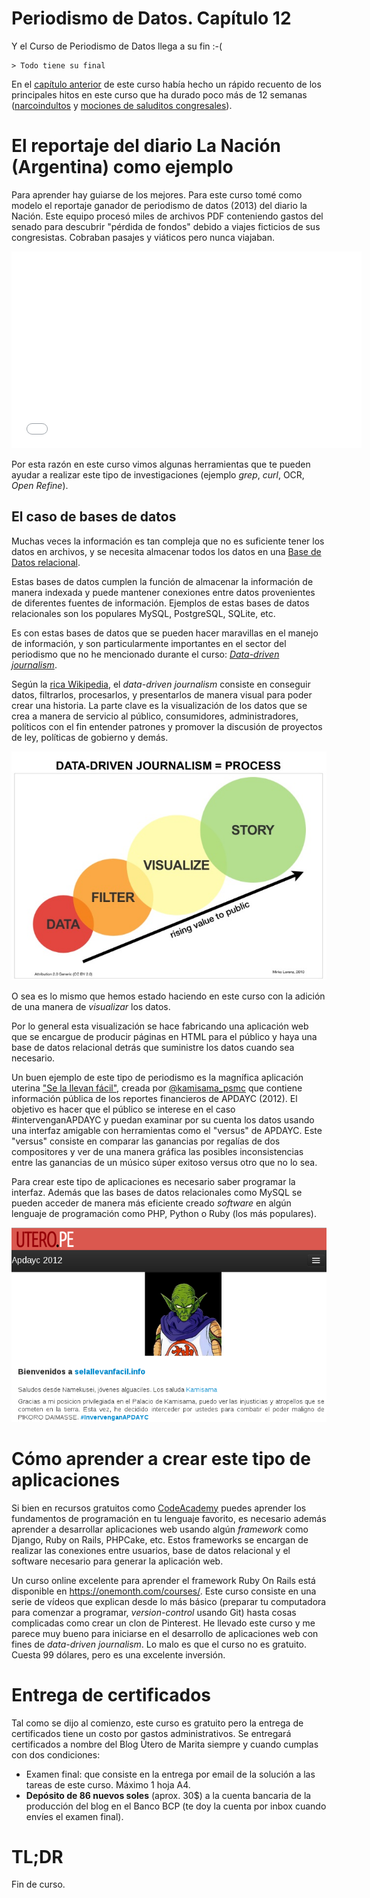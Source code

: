# Periodismo de Datos. Capítulo 12

Y el Curso de Periodismo de Datos llega a su fin :-(

    > Todo tiene su final


En el [capítulo anterior](http://aniversarioperu.utero.pe/2014/03/04/periodismo-de-datos-capitulo-11/)
de este curso había hecho un rápido recuento de los principales hitos en este curso que ha durado poco
más de 12 semanas ([narcoindultos](http://aniversarioperu.utero.pe/2013/12/18/periodismo-de-datos-capitulo-02/) y
[mociones de saluditos congresales](http://aniversarioperu.utero.pe/2014/02/01/periodismo-de-datos-capitulo-07/)).

# El reportaje del diario La Nación (Argentina) como ejemplo
Para aprender hay guiarse de los mejores. Para este curso tomé como modelo el
reportaje ganador de periodismo de datos (2013) del diario la Nación. Este
equipo procesó miles de archivos PDF conteniendo gastos del senado para descubrir
"pérdida de fondos" debido a viajes ficticios de sus congresistas. Cobraban
pasajes y viáticos pero nunca viajaban.

<iframe width="560" height="315" src="//www.youtube.com/embed/qEZ2xMwPMWo" frameborder="0" allowfullscreen></iframe>

Por esta razón en este curso vimos algunas herramientas que te pueden ayudar a realizar este tipo de investigaciones
(ejemplo *grep*, *curl*, OCR, *Open Refine*).


## El caso de bases de datos
Muchas veces la información es tan compleja que no es suficiente tener los
datos en archivos, y se necesita almacenar todos los
datos en una [Base de Datos relacional](http://es.wikipedia.org/wiki/Base_de_datos_relacional).

Estas bases de datos cumplen la función de almacenar la información de manera
indexada y puede mantener conexiones entre datos provenientes de diferentes
fuentes de información. Ejemplos de estas bases de datos relacionales son los
populares MySQL, PostgreSQL, SQLite, etc.

Es con estas bases de datos que se pueden hacer maravillas en el manejo de
información, y son particularmente importantes en el sector del periodismo que
no he mencionado durante el curso: [*Data-driven journalism*](http://en.wikipedia.org/wiki/Data-driven_journalism).

Según la [rica Wikipedia](http://en.wikipedia.org/wiki/Data-driven_journalism), el *data-driven journalism* 
consiste en conseguir datos, filtrarlos, procesarlos, y presentarlos de manera visual para poder
crear una historia. La parte clave es la visualización de los datos que se crea
a manera de servicio al público, consumidores, administradores, políticos con
el fin entender patrones y promover la discusión de proyectos de ley, políticas de gobierno y
demás.

![Fuente Wikipedia](img1.jpg)

O sea es lo mismo que hemos estado haciendo en este curso con la adición de
una manera de *visualizar* los datos. 

Por lo general esta
visualización se hace fabricando una aplicación web que se encargue de producir
páginas en HTML para el público y haya una base de datos relacional detrás que
suministre los datos cuando sea necesario.

Un buen ejemplo de este tipo de periodismo es la magnífica aplicación
uterina ["Se la llevan fácil"](http://utero.pe/selallevan/), creada por
[@kamisama_psmc](https://twitter.com/kamisama_psmc) que contiene 
información pública de los reportes financieros de APDAYC (2012). El objetivo
es hacer que el público se interese en el caso #intervenganAPDAYC y puedan
examinar por su cuenta los datos usando una interfaz amigable con
herramientas como el "versus" de APDAYC. Este "versus" consiste en comparar
las ganancias por regalías de dos compositores y ver de una manera gráfica las
posibles inconsistencias entre las ganancias de un músico súper exitoso
versus otro que no lo sea. 

Para crear este tipo de aplicaciones es necesario saber programar la
interfaz. Además que las bases de datos relacionales como MySQL se pueden
acceder de manera más eficiente creado *software* en algún lenguaje de
programación como PHP, Python o Ruby (los más populares).

![Se la llevan fácil](img2.jpg)

# Cómo aprender a crear este tipo de aplicaciones
Si bien en recursos gratuitos como [CodeAcademy](http://www.codecademy.com/es) 
puedes aprender los
fundamentos de programación en tu lenguaje favorito, es necesario además 
aprender a desarrollar aplicaciones web usando algún *framework* como Django,
         Ruby on Rails, PHPCake, etc. Estos frameworks se
encargan de realizar las conexiones entre usuarios, base de datos relacional y
el software necesario para generar la aplicación web.

Un curso online excelente para aprender el framework Ruby On Rails está
disponible en <https://onemonth.com/courses/>. Este curso consiste en una serie
de vídeos que explican desde lo más básico (preparar tu computadora para
        comenzar a programar, *version-control* usando Git) hasta cosas
complicadas como crear un clon de Pinterest. He llevado este curso y me
parece muy bueno para iniciarse en el desarrollo de aplicaciones web con fines
de *data-driven journalism*. Lo malo es que el curso no es gratuito. Cuesta 99
dólares, pero es una excelente inversión.

# Entrega de certificados
Tal como se dijo al comienzo, este curso es gratuito pero la entrega de
certificados tiene un costo por gastos administrativos.
Se entregará certificados a nombre del Blog Útero de Marita siempre y cuando
cumplas con dos condiciones:

* Examen final: que consiste en la entrega por email de la solución a las tareas de este curso. Máximo 1 hoja
  A4.
* **Depósito de 86 nuevos soles** (aprox. 30$) a la cuenta bancaria de la producción del blog en
  el Banco BCP (te doy la cuenta por inbox cuando envíes el examen final).

# TL;DR
Fin de curso.
